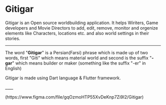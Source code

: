 # Gitigar
Gitigar is an Open source worldbuilding application. It helps Wiriters, Game developers and Movie Directors to add, edit, remove, monitor and orgenize elements like Characters, locations etc. and also world settings in their stories.
___
<p>The word "<b>Gitigar</b>" is a Persian(Farsi) phrase which is made up of two words, first "Giti" which means material world and second is the suffix "<b>-gar</b>" which means builder or maker (something like the suffix "-er" in English)<p>
<p>Gitigar is made using Dart language & Flutter framework.</p>
____
<p>(https://www.figma.com/file/gqOzmoHTP55XvDeKnp7Zi9I2/Gitigar)</p>
